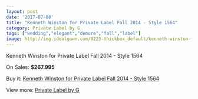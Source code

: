 ```yaml
---
layout: post
date: '2017-07-08'
title: "Kenneth Winston for Private Label Fall 2014 - Style 1564"
category: Private Label by G
tags: ["wedding","elegant","demure","fall","label"]
image: http://img.idealgown.com/9223-thickbox_default/kenneth-winston-for-private-label-fall-2014-style-1564.jpg
---
```

Kenneth Winston for Private Label Fall 2014 - Style 1564

On Sales: **$267.995**
<a href="https://www.idealgown.com/en/private-label-by-g/3854-kenneth-winston-for-private-label-fall-2014-style-1564.html"><amp-img layout="responsive" width="600" height="600" src="//img.idealgown.com/9223-thickbox_default/kenneth-winston-for-private-label-fall-2014-style-1564.jpg" alt="Kenneth Winston for Private Label Fall 2014 - Style 1564 0" /></a>
<a href="https://www.idealgown.com/en/private-label-by-g/3854-kenneth-winston-for-private-label-fall-2014-style-1564.html"><amp-img layout="responsive" width="600" height="600" src="//img.idealgown.com/9225-thickbox_default/kenneth-winston-for-private-label-fall-2014-style-1564.jpg" alt="Kenneth Winston for Private Label Fall 2014 - Style 1564 1" /></a>
<a href="https://www.idealgown.com/en/private-label-by-g/3854-kenneth-winston-for-private-label-fall-2014-style-1564.html"><amp-img layout="responsive" width="600" height="600" src="//img.idealgown.com/9224-thickbox_default/kenneth-winston-for-private-label-fall-2014-style-1564.jpg" alt="Kenneth Winston for Private Label Fall 2014 - Style 1564 2" /></a>

Buy it: [Kenneth Winston for Private Label Fall 2014 - Style 1564](https://www.idealgown.com/en/private-label-by-g/3854-kenneth-winston-for-private-label-fall-2014-style-1564.html "Kenneth Winston for Private Label Fall 2014 - Style 1564")

View more: [Private Label by G](https://www.idealgown.com/en/46-private-label-by-g "Private Label by G")
